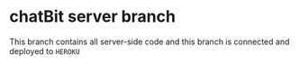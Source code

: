 # chatBit server branch

This branch contains all server-side code and this branch is connected and deployed to `HEROKU`
